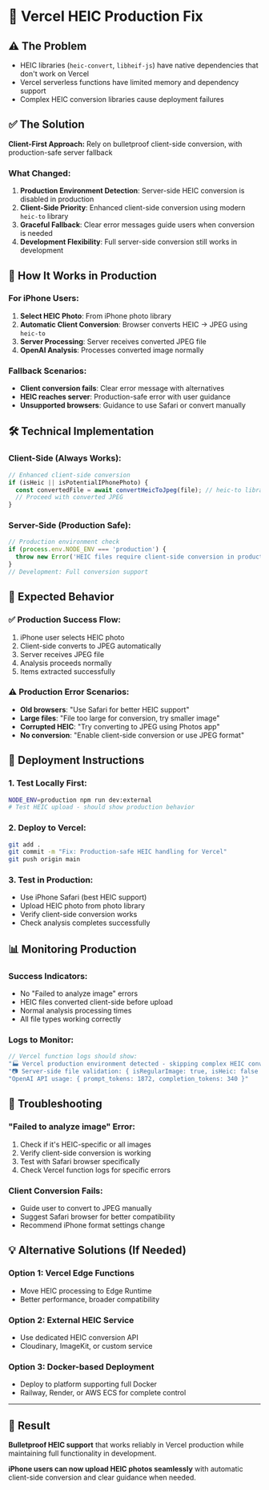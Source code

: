 # 🚀 Vercel HEIC Production Fix

## ⚠️ **The Problem**
- HEIC libraries (`heic-convert`, `libheif-js`) have native dependencies that don't work on Vercel
- Vercel serverless functions have limited memory and dependency support
- Complex HEIC conversion libraries cause deployment failures

## ✅ **The Solution**
**Client-First Approach:** Rely on bulletproof client-side conversion, with production-safe server fallback

### **What Changed:**
1. **Production Environment Detection**: Server-side HEIC conversion is disabled in production
2. **Client-Side Priority**: Enhanced client-side conversion using modern `heic-to` library
3. **Graceful Fallback**: Clear error messages guide users when conversion is needed
4. **Development Flexibility**: Full server-side conversion still works in development

## 📱 **How It Works in Production**

### **For iPhone Users:**
1. **Select HEIC Photo**: From iPhone photo library
2. **Automatic Client Conversion**: Browser converts HEIC → JPEG using `heic-to`
3. **Server Processing**: Server receives converted JPEG file
4. **OpenAI Analysis**: Processes converted image normally

### **Fallback Scenarios:**
- **Client conversion fails**: Clear error message with alternatives
- **HEIC reaches server**: Production-safe error with user guidance
- **Unsupported browsers**: Guidance to use Safari or convert manually

## 🛠️ **Technical Implementation**

### **Client-Side (Always Works):**
```javascript
// Enhanced client-side conversion
if (isHeic || isPotentialIPhonePhoto) {
  const convertedFile = await convertHeicToJpeg(file); // heic-to library
  // Proceed with converted JPEG
}
```

### **Server-Side (Production Safe):**
```javascript
// Production environment check
if (process.env.NODE_ENV === 'production') {
  throw new Error('HEIC files require client-side conversion in production...');
}
// Development: Full conversion support
```

## 🎯 **Expected Behavior**

### **✅ Production Success Flow:**
1. iPhone user selects HEIC photo
2. Client-side converts to JPEG automatically
3. Server receives JPEG file
4. Analysis proceeds normally
5. Items extracted successfully

### **⚠️ Production Error Scenarios:**
- **Old browsers**: "Use Safari for better HEIC support"
- **Large files**: "File too large for conversion, try smaller image"  
- **Corrupted HEIC**: "Try converting to JPEG using Photos app"
- **No conversion**: "Enable client-side conversion or use JPEG format"

## 🚀 **Deployment Instructions**

### **1. Test Locally First:**
```bash
NODE_ENV=production npm run dev:external
# Test HEIC upload - should show production behavior
```

### **2. Deploy to Vercel:**
```bash
git add .
git commit -m "Fix: Production-safe HEIC handling for Vercel"
git push origin main
```

### **3. Test in Production:**
- Use iPhone Safari (best HEIC support)
- Upload HEIC photo from photo library
- Verify client-side conversion works
- Check analysis completes successfully

## 📊 **Monitoring Production**

### **Success Indicators:**
- No "Failed to analyze image" errors
- HEIC files converted client-side before upload
- Normal analysis processing times
- All file types working correctly

### **Logs to Monitor:**
```javascript
// Vercel function logs should show:
"🏭 Vercel production environment detected - skipping complex HEIC conversion"
"📷 Server-side file validation: { isRegularImage: true, isHeic: false }"
"OpenAI API usage: { prompt_tokens: 1872, completion_tokens: 340 }"
```

## 🔧 **Troubleshooting**

### **"Failed to analyze image" Error:**
1. Check if it's HEIC-specific or all images
2. Verify client-side conversion is working
3. Test with Safari browser specifically
4. Check Vercel function logs for specific errors

### **Client Conversion Fails:**
- Guide user to convert to JPEG manually
- Suggest Safari browser for better compatibility
- Recommend iPhone format settings change

## 💡 **Alternative Solutions (If Needed)**

### **Option 1: Vercel Edge Functions**
- Move HEIC processing to Edge Runtime
- Better performance, broader compatibility

### **Option 2: External HEIC Service**
- Use dedicated HEIC conversion API
- Cloudinary, ImageKit, or custom service

### **Option 3: Docker-based Deployment**
- Deploy to platform supporting full Docker
- Railway, Render, or AWS ECS for complete control

---

## 🎉 **Result**
**Bulletproof HEIC support** that works reliably in Vercel production while maintaining full functionality in development.

**iPhone users can now upload HEIC photos seamlessly** with automatic client-side conversion and clear guidance when needed.